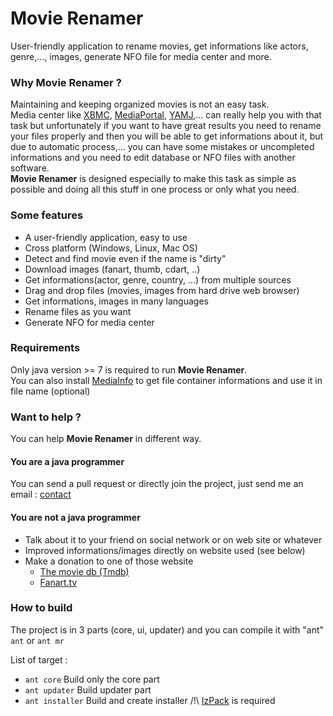 Movie Renamer
=============

User-friendly application to rename movies, get informations like actors, genre,..., images, generate NFO file for media center and more.

### Why Movie Renamer ? 

Maintaining and keeping organized movies is not an easy task.  
Media center like [XBMC](http://xbmc.org/), [MediaPortal](http://www.team-mediaportal.com/), [YAMJ](http://www.yamj.org|),... can really help you with that task but unfortunately if you want to have great results you need to rename your files properly and then you will be able to get informations about it, but due to automatic process,... you can have some mistakes or uncompleted informations and you need to edit database or NFO files with another software.  
**Movie Renamer** is designed especially to make this task as simple as possible and doing all this stuff in one process or only what you need.

### Some features

  * A user-friendly application, easy to use
  * Cross platform (Windows, Linux, Mac OS) 
  * Detect and find movie even if the name is "dirty"
  * Download images (fanart, thumb, cdart, ..)
  * Get informations(actor, genre, country, ...) from multiple sources
  * Drag and drop files (movies, images from hard drive web browser)
  * Get informations, images in many languages
  * Rename files as you want
  * Generate NFO for media center

### Requirements

Only java version >= 7 is required to run **Movie Renamer**.  
You can also install [MediaInfo](http://mediaarea.net/fr/MediaInfo) to get file container informations and use it in file name (optional)

### Want to help ?

You can help **Movie Renamer** in different way.

#### You are a java programmer

You can send a pull request or directly join the project, just send me an email : [contact](mailto:contact@movie-renamer.fr)

#### You are not a java programmer

  * Talk about it to your friend on social network or on web site or whatever
  * Improved informations/images directly on website used (see below)
  * Make a donation to one of those website
    - [The movie db (Tmdb)](http://www.themoviedb.org)
    - [Fanart.tv](http://fanart.tv/)

### How to build

The project is in 3 parts (core, ui, updater) and you can compile it with "ant"  
`ant` or  `ant mr`

List of target :  

  * `ant core` Build only the core part
  * `ant updater` Build updater part
  * `ant installer` Build and create installer /!\ [IzPack](http://izpack.org/) is required
